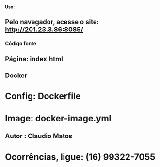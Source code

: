 #### Uso:
## Pelo navegador, acesse o site: http://201.23.3.86:8085/

### Código fonte
## Página:  index.html
## Docker
# Config: Dockerfile
# Image: docker-image.yml

## Autor  : Claudio Matos
# Ocorrências, ligue: (16) 99322-7055